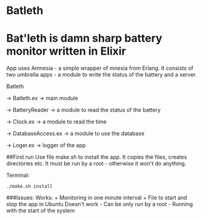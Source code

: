 Batleth
===============

# Bat'leth is damn sharp battery monitor written in Elixir

App uses Amnesia - a simple wrapper of mnesia from Erlang. 
It consists of two umbrella apps - a module to write the status of the battery and a server. 

Batleth

-> Batleth.ex -> main module

-> BatteryReader -> a module to read the status of the battery

-> Clock.ex -> a module to read the time

-> DatabaseAccess.ex -> a module to use the database

-> Loger.ex -> logger of the app

##First run
Use file make.sh to install the app. It copies the files, creates directories etc. It must be run by a root - otherwise it won't do anything.

Terminal:

    ./make.sh install


###Issues:
Works:
	+ Monitoring in one minute interval
	+ File to start and stop the app in Ubuntu
Doesn't work
	- Can be only run by a root	
	- Running with the start of the system 
